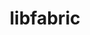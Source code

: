 ---
title: "libfabric"
layout: cache
categories: [package, develop-2024-02-04]
meta: {"versions": ["1.20.1"], "compilers": ["cce@=15.0.1", "gcc@=10.3.0", "gcc@=11.1.0", "gcc@=11.4.0", "gcc@=12.3.0", "gcc@=7.3.1", "gcc@=7.5.0", "gcc@=9.4.0", "oneapi@=2024.0.0"], "oss": ["amzn2", "rhel8", "sle_hpc15", "ubuntu18.04", "ubuntu20.04", "ubuntu22.04"], "platforms": ["linux"], "targets": ["aarch64", "neoverse_n1", "neoverse_v1", "neoverse_v2", "ppc64le", "x86_64_v3", "x86_64_v4", "zen4"], "stacks": ["aws-isc", "aws-isc-aarch64", "build_systems", "data-vis-sdk", "e4s", "e4s-cray-rhel", "e4s-cray-sles", "e4s-neoverse-v2", "e4s-neoverse_v1", "e4s-oneapi", "e4s-power", "e4s-rocm-external", "root", "tutorial"], "num_specs": 17, "num_specs_by_stack": {"root": 17, "aws-isc-aarch64": 4, "aws-isc": 2, "e4s-cray-rhel": 1, "e4s-cray-sles": 1, "build_systems": 1, "e4s-neoverse_v1": 1, "e4s-power": 1, "data-vis-sdk": 1, "e4s-rocm-external": 1, "e4s": 1, "e4s-neoverse-v2": 1, "e4s-oneapi": 1, "tutorial": 2}}
spec_details: [{"hash": "fi3kgrrbpevchwrpfb6gmunffxhbuezs", "compiler": "gcc@=7.3.1", "versions": ["1.20.1"], "os": "amzn2", "platform": "linux", "target": "aarch64", "variants": ["build_system=autotools", "~debug", "fabrics=efa,mrail,rxd,rxm,shm,sockets,tcp,udp,verbs", "~kdreg", "~uring"], "stacks": ["root", "aws-isc-aarch64"], "size": "-", "tarball": "https://binaries.spack.io/releases/develop-2024-02-04/build_cache/linux-amzn2-aarch64/gcc-7.3.1/libfabric-1.20.1/linux-amzn2-aarch64-gcc-7.3.1-libfabric-1.20.1-fi3kgrrbpevchwrpfb6gmunffxhbuezs.spack"}, {"hash": "gbkv4b66hltytqg6yj7p3y6v5xinahgq", "compiler": "gcc@=7.3.1", "versions": ["1.20.1"], "os": "amzn2", "platform": "linux", "target": "aarch64", "variants": ["build_system=autotools", "~debug", "fabrics=efa,mrail,rxd,rxm,shm,sockets,tcp,udp,verbs", "~kdreg", "~uring"], "stacks": ["root", "aws-isc-aarch64"], "size": "-", "tarball": "https://binaries.spack.io/releases/develop-2024-02-04/build_cache/linux-amzn2-aarch64/gcc-7.3.1/libfabric-1.20.1/linux-amzn2-aarch64-gcc-7.3.1-libfabric-1.20.1-gbkv4b66hltytqg6yj7p3y6v5xinahgq.spack"}, {"hash": "7y77g7gollavbfbdtbhfnrnjpu5bddaq", "compiler": "gcc@=7.3.1", "versions": ["1.20.1"], "os": "amzn2", "platform": "linux", "target": "neoverse_n1", "variants": ["build_system=autotools", "~debug", "fabrics=efa,mrail,rxd,rxm,shm,sockets,tcp,udp,verbs", "~kdreg", "~uring"], "stacks": ["root", "aws-isc-aarch64"], "size": "-", "tarball": "https://binaries.spack.io/releases/develop-2024-02-04/build_cache/linux-amzn2-neoverse_n1/gcc-7.3.1/libfabric-1.20.1/linux-amzn2-neoverse_n1-gcc-7.3.1-libfabric-1.20.1-7y77g7gollavbfbdtbhfnrnjpu5bddaq.spack"}, {"hash": "ix7dazalqhsb2nqwpswyzlvkiuh5dtwm", "compiler": "gcc@=7.3.1", "versions": ["1.20.1"], "os": "amzn2", "platform": "linux", "target": "neoverse_n1", "variants": ["build_system=autotools", "~debug", "fabrics=efa,mrail,rxd,rxm,shm,sockets,tcp,udp,verbs", "~kdreg", "~uring"], "stacks": ["root", "aws-isc-aarch64"], "size": "-", "tarball": "https://binaries.spack.io/releases/develop-2024-02-04/build_cache/linux-amzn2-neoverse_n1/gcc-7.3.1/libfabric-1.20.1/linux-amzn2-neoverse_n1-gcc-7.3.1-libfabric-1.20.1-ix7dazalqhsb2nqwpswyzlvkiuh5dtwm.spack"}, {"hash": "mo4ob24bjliid4jtrer7ye3vizn5mdfq", "compiler": "gcc@=7.3.1", "versions": ["1.20.1"], "os": "amzn2", "platform": "linux", "target": "x86_64_v3", "variants": ["build_system=autotools", "~debug", "fabrics=efa,mrail,rxd,rxm,shm,sockets,tcp,udp,verbs", "~kdreg", "~uring"], "stacks": ["aws-isc", "root"], "size": "-", "tarball": "https://binaries.spack.io/releases/develop-2024-02-04/build_cache/linux-amzn2-x86_64_v3/gcc-7.3.1/libfabric-1.20.1/linux-amzn2-x86_64_v3-gcc-7.3.1-libfabric-1.20.1-mo4ob24bjliid4jtrer7ye3vizn5mdfq.spack"}, {"hash": "nmqwhxw33usr5yviimjogexwelhywsw7", "compiler": "gcc@=7.3.1", "versions": ["1.20.1"], "os": "amzn2", "platform": "linux", "target": "x86_64_v3", "variants": ["build_system=autotools", "~debug", "fabrics=efa,mrail,rxd,rxm,shm,sockets,tcp,udp,verbs", "~kdreg", "~uring"], "stacks": ["aws-isc", "root"], "size": "-", "tarball": "https://binaries.spack.io/releases/develop-2024-02-04/build_cache/linux-amzn2-x86_64_v3/gcc-7.3.1/libfabric-1.20.1/linux-amzn2-x86_64_v3-gcc-7.3.1-libfabric-1.20.1-nmqwhxw33usr5yviimjogexwelhywsw7.spack"}, {"hash": "4f5ovdofukp2tmo6nhfcte7wiuh2aou3", "compiler": "cce@=15.0.1", "versions": ["1.20.1"], "os": "rhel8", "platform": "linux", "target": "zen4", "variants": ["build_system=autotools", "~debug", "fabrics=rxm,sockets,tcp,udp", "~kdreg", "~uring"], "stacks": ["e4s-cray-rhel", "root"], "size": "-", "tarball": "https://binaries.spack.io/releases/develop-2024-02-04/build_cache/linux-rhel8-zen4/cce-15.0.1/libfabric-1.20.1/linux-rhel8-zen4-cce-15.0.1-libfabric-1.20.1-4f5ovdofukp2tmo6nhfcte7wiuh2aou3.spack"}, {"hash": "ohfcrjul5pt4tts633w7v75il6yubzan", "compiler": "gcc@=10.3.0", "versions": ["1.20.1"], "os": "sle_hpc15", "platform": "linux", "target": "x86_64_v4", "variants": ["build_system=autotools", "~debug", "fabrics=rxm,sockets,tcp,udp", "~kdreg", "~uring"], "stacks": ["e4s-cray-sles", "root"], "size": "-", "tarball": "https://binaries.spack.io/releases/develop-2024-02-04/build_cache/linux-sle_hpc15-x86_64_v4/gcc-10.3.0/libfabric-1.20.1/linux-sle_hpc15-x86_64_v4-gcc-10.3.0-libfabric-1.20.1-ohfcrjul5pt4tts633w7v75il6yubzan.spack"}, {"hash": "2bhj3k7az32ojrv3wy7eue7brsplbcmy", "compiler": "gcc@=7.5.0", "versions": ["1.20.1"], "os": "ubuntu18.04", "platform": "linux", "target": "x86_64_v3", "variants": ["build_system=autotools", "~debug", "fabrics=sockets,tcp,udp", "~kdreg", "~uring"], "stacks": ["root", "build_systems"], "size": "-", "tarball": "https://binaries.spack.io/releases/develop-2024-02-04/build_cache/linux-ubuntu18.04-x86_64_v3/gcc-7.5.0/libfabric-1.20.1/linux-ubuntu18.04-x86_64_v3-gcc-7.5.0-libfabric-1.20.1-2bhj3k7az32ojrv3wy7eue7brsplbcmy.spack"}, {"hash": "kb6okdlaimpyqy2pugaxaacg6en375kh", "compiler": "gcc@=11.4.0", "versions": ["1.20.1"], "os": "ubuntu20.04", "platform": "linux", "target": "neoverse_v1", "variants": ["build_system=autotools", "~debug", "fabrics=rxm,sockets,tcp,udp", "~kdreg", "~uring"], "stacks": ["root", "e4s-neoverse_v1"], "size": "-", "tarball": "https://binaries.spack.io/releases/develop-2024-02-04/build_cache/linux-ubuntu20.04-neoverse_v1/gcc-11.4.0/libfabric-1.20.1/linux-ubuntu20.04-neoverse_v1-gcc-11.4.0-libfabric-1.20.1-kb6okdlaimpyqy2pugaxaacg6en375kh.spack"}, {"hash": "yrkntzhli74dgdxdvifhee5xdyxhx6dr", "compiler": "gcc@=9.4.0", "versions": ["1.20.1"], "os": "ubuntu20.04", "platform": "linux", "target": "ppc64le", "variants": ["build_system=autotools", "~debug", "fabrics=rxm,sockets,tcp,udp", "~kdreg", "~uring"], "stacks": ["e4s-power", "root"], "size": "-", "tarball": "https://binaries.spack.io/releases/develop-2024-02-04/build_cache/linux-ubuntu20.04-ppc64le/gcc-9.4.0/libfabric-1.20.1/linux-ubuntu20.04-ppc64le-gcc-9.4.0-libfabric-1.20.1-yrkntzhli74dgdxdvifhee5xdyxhx6dr.spack"}, {"hash": "jbphik2tmsne4hbyxwxohzf3yb5egwwb", "compiler": "gcc@=11.1.0", "versions": ["1.20.1"], "os": "ubuntu20.04", "platform": "linux", "target": "x86_64_v3", "variants": ["build_system=autotools", "~debug", "fabrics=rxm,sockets,tcp,udp", "~kdreg", "~uring"], "stacks": ["root", "data-vis-sdk"], "size": "-", "tarball": "https://binaries.spack.io/releases/develop-2024-02-04/build_cache/linux-ubuntu20.04-x86_64_v3/gcc-11.1.0/libfabric-1.20.1/linux-ubuntu20.04-x86_64_v3-gcc-11.1.0-libfabric-1.20.1-jbphik2tmsne4hbyxwxohzf3yb5egwwb.spack"}, {"hash": "uj65puux2jdvs5m77qvrlpov4pvev2gs", "compiler": "gcc@=11.4.0", "versions": ["1.20.1"], "os": "ubuntu20.04", "platform": "linux", "target": "x86_64_v3", "variants": ["build_system=autotools", "~debug", "fabrics=rxm,sockets,tcp,udp", "~kdreg", "~uring"], "stacks": ["e4s-rocm-external", "root", "e4s"], "size": "-", "tarball": "https://binaries.spack.io/releases/develop-2024-02-04/build_cache/linux-ubuntu20.04-x86_64_v3/gcc-11.4.0/libfabric-1.20.1/linux-ubuntu20.04-x86_64_v3-gcc-11.4.0-libfabric-1.20.1-uj65puux2jdvs5m77qvrlpov4pvev2gs.spack"}, {"hash": "3oiwe7z3tye55a6ifh6ikk6gv474le6y", "compiler": "gcc@=11.4.0", "versions": ["1.20.1"], "os": "ubuntu22.04", "platform": "linux", "target": "neoverse_v2", "variants": ["build_system=autotools", "~debug", "fabrics=rxm,sockets,tcp,udp", "~kdreg", "~uring"], "stacks": ["root", "e4s-neoverse-v2"], "size": "-", "tarball": "https://binaries.spack.io/releases/develop-2024-02-04/build_cache/linux-ubuntu22.04-neoverse_v2/gcc-11.4.0/libfabric-1.20.1/linux-ubuntu22.04-neoverse_v2-gcc-11.4.0-libfabric-1.20.1-3oiwe7z3tye55a6ifh6ikk6gv474le6y.spack"}, {"hash": "srstw6uuuyyxdhx5nulyuaiqhmk3pil6", "compiler": "oneapi@=2024.0.0", "versions": ["1.20.1"], "os": "ubuntu22.04", "platform": "linux", "target": "x86_64_v3", "variants": ["build_system=autotools", "~debug", "fabrics=rxm,sockets,tcp,udp", "~kdreg", "~uring"], "stacks": ["e4s-oneapi", "root"], "size": "-", "tarball": "https://binaries.spack.io/releases/develop-2024-02-04/build_cache/linux-ubuntu22.04-x86_64_v3/oneapi-2024.0.0/libfabric-1.20.1/linux-ubuntu22.04-x86_64_v3-oneapi-2024.0.0-libfabric-1.20.1-srstw6uuuyyxdhx5nulyuaiqhmk3pil6.spack"}, {"hash": "7gtdw7z4c5ou5zrpns47lxaclnkgqjc7", "compiler": "gcc@=11.4.0", "versions": ["1.20.1"], "os": "ubuntu22.04", "platform": "linux", "target": "x86_64_v3", "variants": ["build_system=autotools", "~debug", "fabrics=sockets,tcp,udp", "~kdreg", "~uring"], "stacks": ["tutorial", "root"], "size": "-", "tarball": "https://binaries.spack.io/releases/develop-2024-02-04/build_cache/linux-ubuntu22.04-x86_64_v3/gcc-11.4.0/libfabric-1.20.1/linux-ubuntu22.04-x86_64_v3-gcc-11.4.0-libfabric-1.20.1-7gtdw7z4c5ou5zrpns47lxaclnkgqjc7.spack"}, {"hash": "toynafxcz6ffpb2engwecla2lvewg2xm", "compiler": "gcc@=12.3.0", "versions": ["1.20.1"], "os": "ubuntu22.04", "platform": "linux", "target": "x86_64_v3", "variants": ["build_system=autotools", "~debug", "fabrics=sockets,tcp,udp", "~kdreg", "~uring"], "stacks": ["tutorial", "root"], "size": "-", "tarball": "https://binaries.spack.io/releases/develop-2024-02-04/build_cache/linux-ubuntu22.04-x86_64_v3/gcc-12.3.0/libfabric-1.20.1/linux-ubuntu22.04-x86_64_v3-gcc-12.3.0-libfabric-1.20.1-toynafxcz6ffpb2engwecla2lvewg2xm.spack"}]
---